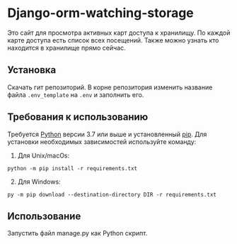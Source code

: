 # Django-orm-watching-storage

Это сайт для просмотра активных карт доступа к хранилищу. По каждой карте доступа есть список всех посещений. Также можно узнать кто находится в хранилище прямо сейчас.

## Установка

Скачать гит репозиторий. В корне репозитория изменить название файла `.env_template` на `.env` и заполнить его.

## Требования к использованию

Требуется [Python](https://www.python.org/downloads/) версии 3.7 или выше и установленный [pip](https://pip.pypa.io/en/stable/getting-started/). Для установки необходимых зависимостей используйте команду:  
1. Для Unix/macOs:
```commandline
python -m pip install -r requirements.txt
```
2. Для Windows:
```commandline
py -m pip download --destination-directory DIR -r requirements.txt
```

## Использование

Запустить файл manage.py как Python скрипт.